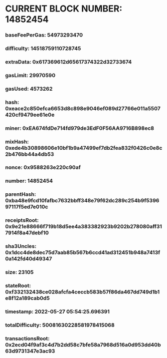 # CURRENT BLOCK NUMBER: 14852454

### baseFeePerGas: 54973293470
### difficulty: 14518759110728745
### extraData: 0x617369612d65617374322d32733674
### gasLimit: 29970590
### gasUsed: 4573262
### hash: 0xeace2c850efca6653d8c898e9046ef089d27766e011a5507420cf9479ee61e0e
### miner: 0xEA674fdDe714fd979de3EdF0F56AA9716B898ec8
### mixHash: 0xede4b30898606e10bf1b9a47499ef7db2fea832f0426c0e8c2b476bb44a4db53
### nonce: 0x9588263e220c90af
### number: 14852454
### parentHash: 0xba48e9fcd10fafbc7632bbff348e79f62dc289c254b9f539697117f5ed7e010c
### receiptsRoot: 0x9e21e88666f719b18d5ee4a383382923b9202b278080aff317914f8a47debf10
### sha3Uncles: 0x1dcc4de8dec75d7aab85b567b6ccd41ad312451b948a7413f0a142fd40d49347
### size: 23105
### stateRoot: 0xf332132438ce028afcfa4ceccb583b57f86da467dd749d1b1e8f12a189cab0d5
### timestamp: 2022-05-27 05:54:25.696391
### totalDifficulty: 50081630228581978415068
### transactionsRoot: 0x2ecd04f9af3c4d7b2dd58c7bfe58a7968d516a0d953dd40b63d9731347e3ac93
